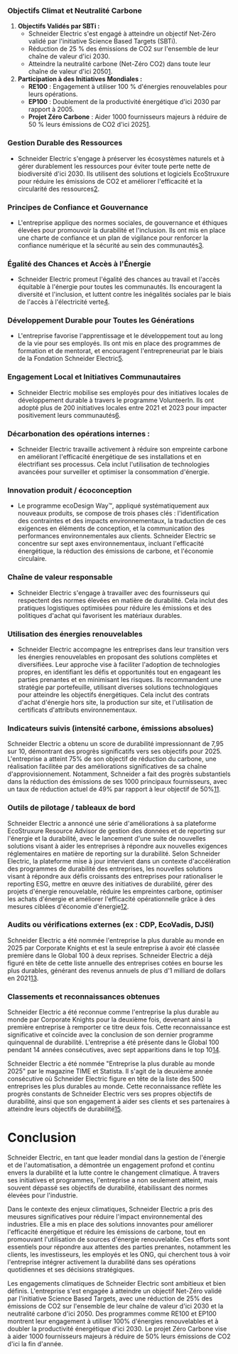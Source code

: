 ### Objectifs Climat et Neutralité Carbone
1. **Objectifs Validés par SBTi :**
    - Schneider Electric s'est engagé à atteindre un objectif Net-Zéro validé par l'initiative Science Based Targets (SBTi).
    - Réduction de 25 % des émissions de CO2 sur l'ensemble de leur chaîne de valeur d'ici 2030.
    - Atteindre la neutralité carbone (Net-Zéro CO2) dans toute leur chaîne de valeur d'ici 2050[1](https://www.se.com/ww/fr/about-us/sustainability/climate-commitment.jsp).
2. **Participation à des Initiatives Mondiales :**
    - **RE100** : Engagement à utiliser 100 % d'énergies renouvelables pour leurs opérations.
    - **EP100** : Doublement de la productivité énergétique d'ici 2030 par rapport à 2005.
    - **Projet Zéro Carbone** : Aider 1000 fournisseurs majeurs à réduire de 50 % leurs émissions de CO2 d'ici 2025[1](https://www.se.com/ww/fr/about-us/sustainability/climate-commitment.jsp).

### Gestion Durable des Ressources
- Schneider Electric s'engage à préserver les écosystèmes naturels et à gérer durablement les ressources pour éviter toute perte nette de biodiversité d'ici 2030. Ils utilisent des solutions et logiciels EcoStruxure pour réduire les émissions de CO2 et améliorer l'efficacité et la circularité des ressources[2](https://www.se.com/ww/fr/about-us/sustainability/resources-commitment.jsp).

### Principes de Confiance et Gouvernance
- L'entreprise applique des normes sociales, de gouvernance et éthiques élevées pour promouvoir la durabilité et l'inclusion. Ils ont mis en place une charte de confiance et un plan de vigilance pour renforcer la confiance numérique et la sécurité au sein des communautés[3](https://www.se.com/ww/fr/about-us/sustainability/trust-commitment.jsp).

### Égalité des Chances et Accès à l'Énergie
- Schneider Electric promeut l'égalité des chances au travail et l'accès équitable à l'énergie pour toutes les communautés. Ils encouragent la diversité et l'inclusion, et luttent contre les inégalités sociales par le biais de l'accès à l'électricité verte[4](https://www.se.com/ww/fr/about-us/sustainability/equal-commitment.jsp).

### Développement Durable pour Toutes les Générations
- L'entreprise favorise l'apprentissage et le développement tout au long de la vie pour ses employés. Ils ont mis en place des programmes de formation et de mentorat, et encouragent l'entrepreneuriat par le biais de la Fondation Schneider Electric[5](https://www.se.com/ww/fr/about-us/sustainability/generations-commitment.jsp).

### Engagement Local et Initiatives Communautaires
- Schneider Electric mobilise ses employés pour des initiatives locales de développement durable à travers le programme VolunteerIn. Ils ont adopté plus de 200 initiatives locales entre 2021 et 2023 pour impacter positivement leurs communautés[6](https://www.se.com/ww/fr/about-us/sustainability/local-commitment.jsp).


### Décarbonation des opérations internes :
- Schneider Electric travaille activement à réduire son empreinte carbone en améliorant l'efficacité énergétique de ses installations et en électrifiant ses processus. Cela inclut l'utilisation de technologies avancées pour surveiller et optimiser la consommation d'énergie.

### Innovation produit / écoconception
- Le programme ecoDesign Way™, appliqué systématiquement aux nouveaux produits, se compose de trois phases clés : l'identification des contraintes et des impacts environnementaux, la traduction de ces exigences en éléments de conception, et la communication des performances environnementales aux clients. Schneider Electric se concentre sur sept axes environnementaux, incluant l'efficacité énergétique, la réduction des émissions de carbone, et l'économie circulaire.

### Chaîne de valeur responsable
- Schneider Electric s'engage à travailler avec des fournisseurs qui respectent des normes élevées en matière de durabilité. Cela inclut des pratiques logistiques optimisées pour réduire les émissions et des politiques d'achat qui favorisent les matériaux durables.

### Utilisation des énergies renouvelables
- Schneider Electric accompagne les entreprises dans leur transition vers les énergies renouvelables en proposant des solutions complètes et diversifiées. Leur approche vise à faciliter l'adoption de technologies propres, en identifiant les défis et opportunités tout en engageant les parties prenantes et en minimisant les risques. Ils recommandent une stratégie par portefeuille, utilisant diverses solutions technologiques pour atteindre les objectifs énergétiques. Cela inclut des contrats d'achat d'énergie hors site, la production sur site, et l'utilisation de certificats d'attributs environnementaux.



### Indicateurs suivis (intensité carbone, émissions absolues)
Schneider Electric a obtenu un score de durabilité impressionnant de 7,95 sur 10, démontrant des progrès significatifs vers ses objectifs pour 2025. L'entreprise a atteint 75% de son objectif de réduction du carbone, une réalisation facilitée par des améliorations significatives de sa chaîne d'approvisionnement. Notamment, Schneider a fait des progrès substantiels dans la réduction des émissions de ses 1000 principaux fournisseurs, avec un taux de réduction actuel de 49% par rapport à leur objectif de 50%[11](https://supplychaindigital.com/sustainability/inside-schneider-electrics-sustainability-impact-report).

### Outils de pilotage / tableaux de bord
Schneider Electric a annoncé une série d'améliorations à sa plateforme EcoStruxure Resource Advisor de gestion des données et de reporting sur l'énergie et la durabilité, avec le lancement d'une suite de nouvelles solutions visant à aider les entreprises à répondre aux nouvelles exigences réglementaires en matière de reporting sur la durabilité. Selon Schneider Electric, la plateforme mise à jour intervient dans un contexte d'accélération des programmes de durabilité des entreprises, les nouvelles solutions visant à répondre aux défis croissants des entreprises pour rationaliser le reporting ESG, mettre en œuvre des initiatives de durabilité, gérer des projets d'énergie renouvelable, réduire les empreintes carbone, optimiser les achats d'énergie et améliorer l'efficacité opérationnelle grâce à des mesures ciblées d'économie d'énergie[12](https://www.esgtoday.com/schneider-electric-launches-new-sustainability-reporting-solutions/).

### Audits ou vérifications externes (ex : CDP, EcoVadis, DJSI)
Schneider Electric a été nommée l'entreprise la plus durable au monde en 2025 par Corporate Knights et est la seule entreprise à avoir été classée première dans le Global 100 à deux reprises. Schneider Electric a déjà figuré en tête de cette liste annuelle des entreprises cotées en bourse les plus durables, générant des revenus annuels de plus d'1 milliard de dollars en 2021[13](https://www.se.com/ww/en/about-us/newsroom/news/press-releases/schneider-electric-named-the-world%E2%80%99s-most-sustainable-corporation-for-a-second-time-678eae5e9d3874d54a02a88b).

### Classements et reconnaissances obtenues
Schneider Electric a été reconnue comme l'entreprise la plus durable au monde par Corporate Knights pour la deuxième fois, devenant ainsi la première entreprise à remporter ce titre deux fois. Cette reconnaissance est significative et coïncide avec la conclusion de son dernier programme quinquennal de durabilité. L'entreprise a été présente dans le Global 100 pendant 14 années consécutives, avec sept apparitions dans le top 10[14](https://sustainabilitymag.com/articles/schneider-electric-the-worlds-most-sustainable-company).

Schneider Electric a été nommée "Entreprise la plus durable au monde 2025" par le magazine TIME et Statista. Il s'agit de la deuxième année consécutive où Schneider Electric figure en tête de la liste des 500 entreprises les plus durables au monde. Cette reconnaissance reflète les progrès constants de Schneider Electric vers ses propres objectifs de durabilité, ainsi que son engagement à aider ses clients et ses partenaires à atteindre leurs objectifs de durabilité[15](https://electrotechnicalnews.com/schneider-electric-named-the-worlds-most-sustainable-company-by-time-magazine/).



# Conclusion

Schneider Electric, en tant que leader mondial dans la gestion de l'énergie et de l'automatisation, a démontrée un engagement profond et continu envers la durabilité et la lutte contre le changement climatique. À travers ses initiatives et programmes, l'entreprise a non seulement atteint, mais souvent dépassé ses objectifs de durabilité, étabilissant des normes élevées pour l'industrie.

Dans le contexte des enjeux climatiques, Schneider Electric a pris des meusures significatives pour réduire l'impact environnemental des industries. Elle a mis en place des solutions innovantes pour améliorer l'efficacité énergétique et réduire les émissions de carbone, tout en promouvant l'utilisation de sources d'énergie renouvelable. Ces efforts sont essentiels pour répondre aux attentes des parties prenantes, notamment les clients, les investisseurs, les employés et les ONG, qui cherchent tous à voir l'entreprise intégrer activement la durabilité dans ses opérations quotidiennes et ses décisions stratégiques.

Les engagements climatiques de Schneider Electric sont ambitieux et bien définis. L'entreprise s'est engagée à atteindre un objectif Net-Zéro validé par l'initiative Science Based Targets, avec une réduction de 25% des émissions de CO2 sur l'ensemble de leur chaîne de valeur d'ici 2030 et la neutralité carbone d'ici 2050. Des programmes comme RE100 et EP100 montrent leur engagement à utiliser 100% d'énergies renouvelables et à doubler la productivité énergétique d'ici 2030. Le projet Zéro Carbone vise à aider 1000 fournisseurs majeurs à réduire de 50% leurs émissions de CO2 d'ici la fin d'année.

